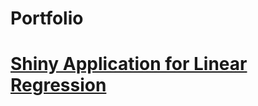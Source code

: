 # Portfolio

# [Shiny Application for Linear Regression](https://comora.shinyapps.io/LinearReg/?_ga=2.255970251.1329687789.1682367085-379141333.1679908674)
